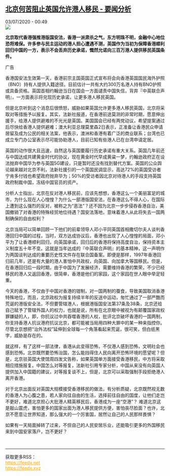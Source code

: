 <!--1593730574000-->
[北京何苦阻止英国允许港人移民 - 要闻分析](http://www.rfi.fr//cn/%E4%B8%AD%E5%9B%BD/20200702-%E5%8C%97%E4%BA%AC%E4%BD%95%E8%8B%A6%E9%98%BB%E6%AD%A2%E8%8B%B1%E5%9B%BD%E5%85%81%E8%AE%B8%E6%B8%AF%E4%BA%BA%E7%A7%BB%E6%B0%91)
------

<div>03/07/2020 - 00:49</div><img src="https://s.rfi.fr/media/display/30475ed4-bcb6-11ea-b608-005056bff430/w:310/p:16x9/2020-07-01T200619Z_771548084_RC2KKH9GKUXJ_RTRMADP_3_BRITAIN-POLITICS-JOHNSON.JPG"><p><strong>北京取代香港强推港版国安法，香港一派肃杀之气，东方明珠不明，金融中心地位恐将难保。许多参与民主运动的港人担心遭遇不测，英国作为当初为保障香港顺利回归中国的一方，表示不会丢弃历史承诺，慨然允诺向三百万港人提供移民英国条件。</strong></p><div class="t-content__body u-clearfix"><div class="m-interstitial"><div class="m-interstitial__ad"><divclass="m-block-ad "data-tms-ad-type="box"data-tms-ad-status="idle"data-tms-ad-pos="1"><div class="m-block-ad__label">广告</div><div class="m-block-ad__content"></div></div></div></div><p>香港国安法生效第一天，香港前宗主国英国正式宣布将会向香港英国国民海外护照（BNO）持有人提供入籍途径。目前估计一共有大约300万名港人持有BNO护照或具备资格。英国首相约翰逊当日在国会一方面谴责中国失信，背弃『中英联合声明』，一方面表示将兑现历史承诺，让更多港人移民英国。</p><p>但是北京听到这个消息后很愤怒，威胁如果英国允许更多港人移民英国，北京将采取对等措施予以报复。其实，法新社报道，在香港前途莫测的非常时期，愿意伸出援手，给港人提供避难的不光光是英国。美国国会已经有两党动议，希望提案通过后尽快给香港人提供避难；澳大利亚总理莫里森2日表示，正准备让香港民众申请居留及成为公民的相关法案，他表示，澳洲和香港有着广泛的商业联系；台湾也已成立专门办公室表示尽可能协助港人，目前已知有些港人已在台湾申请定居。</p><p>英国的动作很大且迅速，自然这与英国要履行历史承诺有重大关系。英国几年前还与中国达成共建黄金时代的协议，现在黄金时代早成黄粱一梦，约翰逊政府正在设法抛弃中国华为参与英国5G建设，只是暂时还没有找到替代方案。英国的公众舆论越来越对北京不利，法新社援引的一个英国民调显示，高达72%的英国受访者宁肯多付钱也希望政府抛弃华为；50%的受访者因北京对待港人的手段支持英国政府制裁中国，冻结中国官员的资产。</p><p>分析人士指出，北京在反对港人移民前，应该先想想，香港这么一个美丽富足的城市，为什么现在人心惶惶？为什么一部港版国安法，在香港这么不得人心，在国际上遭到这么强烈的反对，被称之为“恶法”？还不因为北京一步步侵吞香港自治，美国撤销了对香港的特殊经贸地位待遇？国安法落地，意味着港人从此将失去一国两制确保的自由权利？</p><p>北京当局可以简单回顾一下他们的前辈领导人邓小平同英国首相撒切尔夫人谈判香港回归中国的过程，当时，双方达成协议后，香港也出现了人心惶惶的局面，邓小平为了让香港顺利回归，向英国承诺，回归后的香港将保持高度自治，保持资本主义制度五十年不变。这就是当年达成的『中英联合声明』的基本精神，这一声明作为两国谈判达成的重要历史性文件存在联合国备案。即便是那样，1997年香港回归前几年，还是有大量的港人害怕中共政权，向英国、向加拿大等国移民。但是，在香港回归后一段时期，由于中国为了发展经济，需要维持香港的繁荣，不少已经移民的港人又返回香港，很简单，香港是他们的家园，这个家园在世人眼中举足轻重。</p><p>今天的香港，不仅由于中国对香港的钳制，对一国两制的蚕食，导致美国取消香港特殊地位，而且，北京政权为报复持续半年的反送中运动，匆忙通过了一部严酷而荒诞的港版安全法，不但要管辖港人，根据港版国安法第37条及38条，北京还给自己赋予了管辖外国人的权力，也就是说，所有在北京眼中被视为有颠覆国家政权罪嫌疑的人，即，你抗议过中共吞噬香港的人权，批评北京破坏香港的一国两制，你支持香港人抗议港府抗议北京，都可能被当局用四种大罪中的某一种来指控你。尽管北京想把“治外法权”延伸到全球每一个角落看起来荒诞，很可笑，但白纸黑字，威胁是存在的。</p><p>就这样，有了这样一部法律，香港从此变得恐怖，不仅港人感到恐怖，文明社会也感到恐怖。北京既然要恐怖治国，怎么能挡得住人民向离开恐怖环境的愿望呢？但是，北京驻英国大使馆周四发文告称，如果英国单方面接受香港移民，中方将采取相应措施报复。中国怎么对等报复，法新社引用专家分析，中国从来没有向英国人提供加入中国籍的建议，对等报复谈不上，但是，北京可以采取强制手段拒绝港人离开香港。</p><p>对于北京出面反对英国大规模接受香港移民的做法，有分析质疑，北京既然视无数的香港人为心腹之患，若人家向往自由的生活，选择前往自由的国度，让他们走岂不更好，难道北京担心大批港人精英移民后，香港成为一座“空港”？ 难道北京这是敲山震虎，害怕更多的国家出面为港人移民提供方便，害怕丧尽脸面？也许，北京不愿意让世界知道，那么强大的一个厉害国，居然让自己的人民那样畏惧？</p><p>如果有一天局面掉转了过来，不但自己的人民安居乐业，还能吸引更多的外国移民来到中国安家落户，岂不更好？</p><div class="o-self-promo o-self-promo--nl o-self-promo--hidden" data-selfpromo-newsletter></div><div class="o-self-promo o-self-promo--app o-self-promo--hidden" data-selfpromo-app></div></div><br><hr><div>获取更多RSS：<br><a href="https://feedx.net" style="color:orange" target="_blank">https://feedx.net</a> <br><a href="https://feedx.xyz" style="color:orange" target="_blank">https://feedx.xyz</a><br></div>
